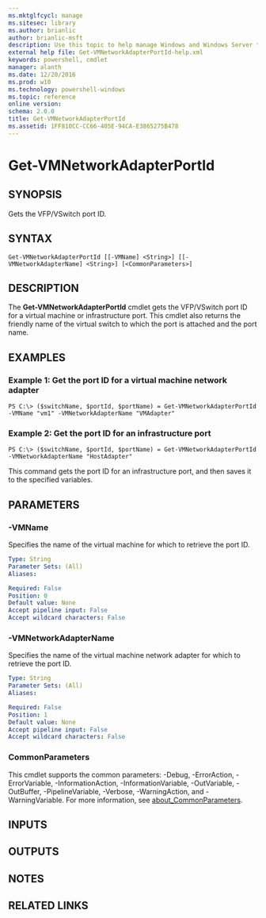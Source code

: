 ```yaml
---
ms.mktglfcycl: manage
ms.sitesec: library
ms.author: brianlic
author: brianlic-msft
description: Use this topic to help manage Windows and Windows Server technologies with Windows PowerShell.
external help file: Get-VMNetworkAdapterPortId-help.xml
keywords: powershell, cmdlet
manager: alanth
ms.date: 12/20/2016
ms.prod: w10
ms.technology: powershell-windows
ms.topic: reference
online version: 
schema: 2.0.0
title: Get-VMNetworkAdapterPortId
ms.assetid: 1FF810CC-CC66-405E-94CA-E3865275B478
---
```


# Get-VMNetworkAdapterPortId

## SYNOPSIS
Gets the VFP/VSwitch port ID.

## SYNTAX

```
Get-VMNetworkAdapterPortId [[-VMName] <String>] [[-VMNetworkAdapterName] <String>] [<CommonParameters>]
```

## DESCRIPTION
The **Get-VMNetworkAdapterPortId** cmdlet gets the VFP/VSwitch port ID for a virtual machine or infrastructure port.
This cmdlet also returns the friendly name of the virtual switch to which the port is attached and the port name.

## EXAMPLES

### Example 1: Get the port ID for a virtual machine network adapter
```
PS C:\> ($switchName, $portId, $portName) = Get-VMNetworkAdapterPortId -VMName "vm1" -VMNetworkAdapterName "VMAdapter"
```

### Example 2: Get the port ID for an infrastructure port
```
PS C:\> ($switchName, $portId, $portName) = Get-VMNetworkAdapterPortId -VMNetworkAdapterName "HostAdapter"
```

This command gets the port ID for an infrastructure port, and then saves it to the specified variables.

## PARAMETERS

### -VMName
Specifies the name of the virtual machine for which to retrieve the port ID.

```yaml
Type: String
Parameter Sets: (All)
Aliases: 

Required: False
Position: 0
Default value: None
Accept pipeline input: False
Accept wildcard characters: False
```

### -VMNetworkAdapterName
Specifies the name of the virtual machine network adapter for which to retrieve the port ID.

```yaml
Type: String
Parameter Sets: (All)
Aliases: 

Required: False
Position: 1
Default value: None
Accept pipeline input: False
Accept wildcard characters: False
```

### CommonParameters
This cmdlet supports the common parameters: -Debug, -ErrorAction, -ErrorVariable, -InformationAction, -InformationVariable, -OutVariable, -OutBuffer, -PipelineVariable, -Verbose, -WarningAction, and -WarningVariable. For more information, see [about_CommonParameters](http://go.microsoft.com/fwlink/?LinkID=113216).

## INPUTS

## OUTPUTS

## NOTES

## RELATED LINKS

